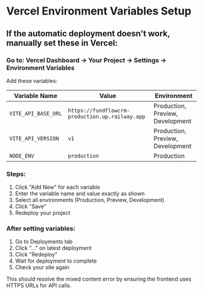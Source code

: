 # Vercel Environment Variables Setup

## If the automatic deployment doesn't work, manually set these in Vercel:

### Go to: Vercel Dashboard → Your Project → Settings → Environment Variables

Add these variables:

| Variable Name | Value | Environment |
|---------------|-------|-------------|
| `VITE_API_BASE_URL` | `https://fundflowcrm-production.up.railway.app` | Production, Preview, Development |
| `VITE_API_VERSION` | `v1` | Production, Preview, Development |
| `NODE_ENV` | `production` | Production |

### Steps:
1. Click "Add New" for each variable
2. Enter the variable name and value exactly as shown
3. Select all environments (Production, Preview, Development)
4. Click "Save"
5. Redeploy your project

### After setting variables:
1. Go to Deployments tab
2. Click "..." on latest deployment
3. Click "Redeploy"
4. Wait for deployment to complete
5. Check your site again

This should resolve the mixed content error by ensuring the frontend uses HTTPS URLs for API calls.
